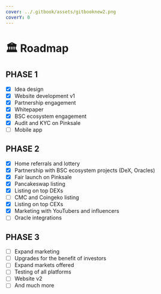 ```yaml
---
cover: ../.gitbook/assets/gitbooknew2.png
coverY: 0
---
```


# 🏛 Roadmap

## **PHASE 1**

* [x] Idea design
* [x] Website development v1
* [x] Partnership engagement
* [x] Whitepaper
* [x] BSC ecosystem engagement
* [x] Audit and KYC on Pinksale
* [ ] Mobile app

## **PHASE 2**

* [x] Home referrals and lottery
* [x] Partnership with BSC ecosystem projects (DeX, Oracles)
* [x] Fair launch on Pinksale
* [x] Pancakeswap listing
* [x] Listing on top DEXs
* [ ] CMC and Coingeko listing
* [x] Listing on top CEXs
* [x] Marketing with YouTubers and influencers
* [ ] Oracle integrations

## **PHASE 3**

* [ ] Expand marketing
* [ ] Upgrades for the benefit of investors
* [ ] Expand markets offered
* [ ] Testing of all platforms
* [ ] Website v2
* [ ] And much more
